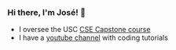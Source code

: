 ### Hi there, I'm José! 👋

- I oversee the USC [CSE Capstone course](https://capstone.cse.sc.edu/)
- I have a [youtube channel](https://www.youtube.com/channel/UCPRGFaBrWC5pknqe6WkTCqw) with coding tutorials
  
<!--
**josemvidal/josemvidal** is a ✨ _special_ ✨ repository because its `README.md` (this file) appears on your GitHub profile.

Here are some ideas to get you started:

- 🔭 I’m currently working on ...
- 🌱 I’m currently learning ...
- 👯 I’m looking to collaborate on ...
- 🤔 I’m looking for help with ...
- 💬 Ask me about ...
- 📫 How to reach me: ...
- 😄 Pronouns: ...
- ⚡ Fun fact: ...
-->
